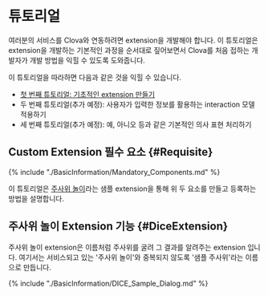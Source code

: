 # 튜토리얼
여러분의 서비스를 Clova와 연동하려면 extension을 개발해야 합니다. 이 튜토리얼은 extension을 개발하는 기본적인 과정을 순서대로 짚어보면서 Clova를 처음 접하는 개발자가 개발 방법을 익힐 수 있도록 도와줍니다.

이 튜토리얼을 따라하면 다음과 같은 것을 익힐 수 있습니다.
* [첫 번째 튜토리얼: 기초적인 extension 만들기](/CEK/Tutorials/Build_Simple_Extension.md)
* 두 번째 튜토리얼(추가 예정): 사용자가 입력한 정보를 활용하는 interaction 모델 적용하기
* 세 번째 튜토리얼(추가 예정): 예, 아니오 등과 같은 기본적인 의사 표현 처리하기

## Custom Extension 필수 요소 {#Requisite}

{% include "./BasicInformation/Mandatory_Components.md" %}

이 튜토리얼은 [주사위 놀이](/CEK/Examples/Extension_Examples.md#DiceDrawer)라는 샘플 extension을 통해 위 두 요소를 만들고 등록하는 방법을 설명합니다.

## 주사위 놀이 Extension 기능 {#DiceExtension}
주사위 놀이 extension은 이름처럼 주사위를 굴려 그 결과를 알려주는 extension 입니다.
여기서는 서비스되고 있는 '주사위 놀이'와 중복되지 않도록 '샘플 주사위'라는 이름으로 만듭니다.

{% include "./BasicInformation/DICE_Sample_Dialog.md" %}

